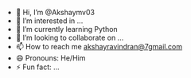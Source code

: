 - 👋 Hi, I’m @Akshaymv03
- 👀 I’m interested in ...
- 🌱 I’m currently learning Python
- 💞️ I’m looking to collaborate on ...
- 📫 How to reach me akshayravindran@7gmail.com
- 😄 Pronouns: He/Him
- ⚡ Fun fact: ...

<!---
Akshaymv03/Akshaymv03 is a ✨ special ✨ repository because its `README.md` (this file) appears on your GitHub profile.
You can click the Preview link to take a look at your changes.
--->
